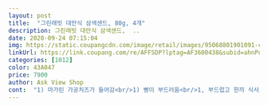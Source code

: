 ```yaml
---
layout: post 
title:  "그린래빗 대만식 삼색샌드, 80g, 4개" 
description: 그린래빗 대만식 삼색샌드,  ..
date: 2020-09-24 07:15:04 
img: https://static.coupangcdn.com/image/retail/images/95068801901091-cd09f9e8-0b11-4afd-a6ab-20b9a5e9cf2c.JPG 
linkUrl: https://link.coupang.com/re/AFFSDP?lptag=AF3600438&subid=ahnPublicAsk&pageKey=2052398641&itemId=2483807212&vendorItemId=70477143973&traceid=V0-113-b3e243cab84ed8ee 
categories: [1012] 
color: 43A047 
price: 7900 
author: Ask View Shop 
cont:  "1) 마가린 가공치즈가 들어감<br/>1) 빵이 부드러움<br/>1, 부드럽고 한끼 식사로 대체 가능합니다<br/>2) 많이 달지 않다<br/>2) 첨가물이 있어서 몸에 좋치는 않음<br/>2, 맛있다.<br/> 진짜 맛있다!!!!<br/>3) 간편하게 먹기 좋음<br/><br/><br/>⚠️단점⚠️<br/>⚫️구매가격; 5920₩<br/>⚫️구매가격; 5920₩ (할인가)<br/>✅장점✅<br/>⭕️원재료;  빵류 45%<br/>가공치즈 7.<br/>5% {(체다치즈;<br/>간만에 사 먹으니 역쉬 맛은 있네요 ;;;; 그런데 이 제품의 아쉬운점은 마가린과 팜유를 사용했다는 점입니다.<br/> 팜유는 밀림을 밀어버리고 초토화 시키는 생태계의 적이라.<br/>.<br/> 사용 안하면 좋겠지만 저렴하니 사용하겠지요.<br/><br/>간만에.<br/>  재재재재구매입니다.<br/> 나는 맛있는데 꺽다리 첫째가 달고 느끼하다고 맛 없다고 <br/> -,<br/> -, 해서 안 먹었는데 ... <br/> 제가 먹고 싶어서 구매했습니다 ㅋㅋㅋ.<br/> 맛 없다고 하니 나만 쳐묵할 수 있으니.<br/>.<br/>오예 하며 ㅎ<br/>계란지단 17.<br/>5% (계란; 국산 전란액<br/>구매하는데 도움이 되길 바랍니다<br/>구연산 나트륨}<br/>그래서 몸에 좋은 건강한 재료는 아니구요.<br/> 어차피 가공식품은 감안하고 먹어야 합니다 맛은 있으니 그냥 눈 감고 가끔 생각나면 먹어야겠습니다 ㅎ<br/>그러다 로켓프레쉬 식품들 구매하다 최소 금액 맞추려 함 시켜 봤어요<br/>그런데 첨가물이 있고 가공버터 마가린이 있기 때문에 자주 먹을 제품은 아니네요!!!<br/>그리고 한 입 베어무니... <br/> 어머낫! 이거 뭔맛!!<br/>끝 ㅋㅋ<br/>난황분 변성전분<br/>내가 맛있다고 다 맛있는건 아니니.<br/>.<br/> 맛에 대한 생각은 다 인정해줘야죠!! 첫째가 맛 없다고 안 먹는건 아마도 크림이 좀 느끼해서 그런거 같네요 ( 난 맛있기만 하구만 ㅋ)<br/>뉴질랜드 미국 호주산)<br/>뉴질랜드 미국 호주산) 발효유<br/>다음 날 점심으로 하나 저녁에 하나 그렇게 먹었는데 냉장고에 넣어뒀다 담날 먹었는데도 딱딱하지도 않고 너무 맛있었어요 (하나 먹음 적당히 배 불러요 우유 커피등등 같이 드신다면 한끼 식사로 충분해요)<br/>단짠 단짠 후기들 말처럼 적당한 짠맛과 적당히 단맛이 정말이지 잘 어울렸어요<br/>당일날 온다니! 진짜 대박<br/>대만 샌드위치... <br/>.<br/><br/>돼지고기; 국산 )<br/>마가린 [ 팜에스테르 말레이시아산.<br/><br/>마요네즈 5% (대두유 전란액)<br/>맛있어서 두개 먹으면 좀 물리고 느끼하다고 느낄 수 있습니다.<br/> 하나가 적당량 같네요.<br/> 맛에 대한 의견은 여러가지가 있을 수 있고 맛 없는 분들도 있을겁니다.<br/> 그냥 무난한 맛이라 맛 없다고 느낄수 있습니다.<br/><br/>발효유<br/>배달 음식도 거기서 거기인 그런;;<br/>배송일자 2020/05/29<br/>배송일자 2020/09/03 새벽<br/>버터크림(유지방 야자경화유)<br/>산도조절제)<br/>샌드위치 사진을 깜빡 ㅜ ㅜ 급 먹다 생각나 찍었네요;;;<br/>샌드위치를 워낙에 좋아하지만 흔히 자주 먹는 그런 샌드위치랑은 들어가는 것도 틀리고... <br/>.<br/><br/>생각나면 가끔씩 먹어야겠습니다.<br/> 정말 맛있는 샌드위치입니다.<br/> 원조 홍루이젠꺼는 못 먹어 봤지만 이 제품도 맛은 있습니다;; 저는 먹어보니 궁금증은 풀렸고 또 먹고 싶은 맛입니다;;<br/>솔직 구매후기입니다<br/>솔직한 구매후기입니다<br/>솔직히 그냥 보기에는 평상시 먹는 그런 샌드위치 보다 맛없어 보여 저는 안먹어 봤었어요<br/>수가파우더6.<br/>2% (설탕<br/>안에 하얀 크림이 이 샌드위치의 생명 같습니다.<br/> 그리고 빵이 엄청 부드럽습니다 식빵이 뻑뻑하면 맛 없을텐데 부드럽고 맛있습니다.<br/>  44개월 아기도 하나 다 먹네요 달달하니 맛있나봅니다<br/>암튼 당일날 온다니 어라? 싶었어요 오후 6시 이전에 도착했길래 저는 블랙커피와 먹어봤어요<br/>암튼 재구매 의사 있고 저 빵 많이 안먹는 사람인데 ㅋ 신랑 맛보라고 1개 주고 나머지 3개 제가 다 먹었어요 ㅋ<br/>야자경화유) 대두유<br/>야자경화유) 대두유 유화제]<br/>옥수수전분)<br/>원래 샌드위치 좋아하지만 이건 내 스탈 아닌거 같아서 그냥 지나쳤다가 맛있을거 같아서 구매했습니다.<br/> 사이즈는 아담합니다.<br/> 처음엔 작은거 같았는데 먹다 보니 그리 작지는 않네요!!<br/>유통기한 2020/06/01까지<br/>유통기한 2020/09/05<br/>유통기한은 5일중에서 3일 남은 제품으로 배송이 되었고 적당한거 같습니다.<br/> !!<br/>유화제]<br/>저는 막 너무 달고 너무 짜고 그런거 질색하는 사람인데 정말이지 막 과하지 않은 그런 맛난 맛 이랄까요?;;;(뭔말이여 ;;)<br/>저는 창원에 살지만 저희 집이 창원 구석진 곳에 있어 ㅠ ㅠ<br/>전 쿠팡 삼색 샌드위치가 더 맛있는거 같습니다.<br/> 그런데 이 제품의 아쉬운점은 마가린과 팜유를 사용했다는 점이네요!! 그래서 몸에 좋은건 아니네요.<br/> 어차피 가공식품은 감안하고 먹어야 하지만;; 정말 맛있지만 건강한 재료가 아니라 아쉬울뿐이네요.<br/><br/>제조일자 2020/05/28<br/>제조일자 2020/09/01<br/>제조일자도 꼼꼼 표기 박스안 개봉하니 차곡 차곡 4개로 또 개별 포장돼 있었어요<br/>주문일자; 2020/05/29<br/>주문일자; 2020/09/02<br/>처음엔 첫째랑 둘째한테 잘라줬는데 게눈 감추듯이 먹어서 그냥 하나 다 줬네요.<br/> 처음에 한입 먹었을땐 머야.<br/> 뭐 이런맛이 뭐가 맛있다... <br/> ... <br/> ㅋㅋㅋ 두번째 먹을때부터 맛있게 느껴집니다.<br/> 유통기한도 보니 제조일이 주문한 전날 이네요!!<br/>첫 느낌은 오! 포장도 은박 비닐에 신비롭게 싸여 아이스팩 두개도 들어있었고 샌드위치는 박스로 꼼꼼<br/>첫날은 1개 먹고<br/>카로틴 정제소금<br/>카로틴 정제소금 산도조절제)<br/>크림도 부드럽고 맛있고 빵도 부드러워 더 맛났어요<br/>탈지분유<br/>탈지분유 (탈지유; 국산)<br/>탈지분유 구연산 나트륨}<br/>패키지 포장지가 바뀌었네요  다른제품으로 잘못 온줄 알았습니다 ㅋㅋ 바뀐게 더 나은거 같네요 ㅎ<br/>편의점에서도 이거랑 비슷한거 판매하길래 사 먹어보았숩니다.<br/>!! 그런데 쿠팡에서 파는게 훨씬 맛있습니다.<br/> 편의점껀 식빵이 뻑뻑하고 별로이고 그닥 맛있게 느껴지지 않습니다<br/>프래스햄 12.<br/>5% (닭고기; 국산.<br/><br/>하나를 꺼내들고 보니 흠 깔끔은 하지만 평상시 먹는 그런 샌드위치가 더 맛나보이는군 싶더군요<br/>한상자에 4개 들어 있는데 이거랑 우유랑 같이 먹으니 속이 든든하네요.<br/> 크림이 전 적당한거 같습니다.<br/> 더 많으면 많이 달았을거 같구요.<br/> 크림이 처음엔 적다고 생각했는데 딱 좋습니다.<br/><br/>혹시 샌드위치 맛있다고 두개 먹고 나면.<br/> 느끼하다고 생각할 수 있습니다.<br/> 그냥 하나 먹는게 맛있고  적당량입니다.<br/> .<br/> 맛에 대한 의견은 여러가지가 있을 수 있고 맛 없는 분들도 있을겁니다.<br/><br/>후기에 작다는 분들 계시던데 미니 샌드위치 사이즈 절대 아니구요 빠바나 뜌레 기준 샌드위치 보다는 큰 네모 사각 식빵 사선으로 자른 딱 그 크기 정도에요<br/>" 
---
```


